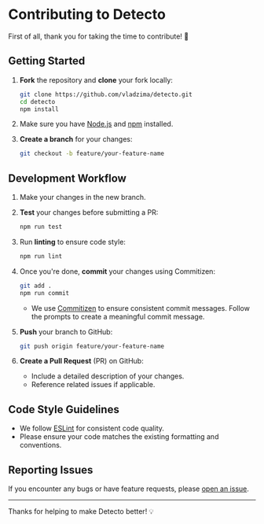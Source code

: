 # Contributing to Detecto

First of all, thank you for taking the time to contribute! 🎉

## Getting Started

1. **Fork** the repository and **clone** your fork locally:
   ```bash
   git clone https://github.com/vladzima/detecto.git
   cd detecto
   npm install
   ```

2. Make sure you have [Node.js](https://nodejs.org/en/) and [npm](https://www.npmjs.com/get-npm) installed.

3. **Create a branch** for your changes:
   ```bash
   git checkout -b feature/your-feature-name
   ```

## Development Workflow

1. Make your changes in the new branch.
2. **Test** your changes before submitting a PR:
   ```bash
   npm run test
   ```
3. Run **linting** to ensure code style:
   ```bash
   npm run lint
   ```

4. Once you're done, **commit** your changes using Commitizen:
   ```bash
   git add .
   npm run commit
   ```
   - We use [Commitizen](https://github.com/commitizen/cz-cli) to ensure consistent commit messages. Follow the prompts to create a meaningful commit message.

5. **Push** your branch to GitHub:
   ```bash
   git push origin feature/your-feature-name
   ```

6. **Create a Pull Request** (PR) on GitHub:
   - Include a detailed description of your changes.
   - Reference related issues if applicable.

## Code Style Guidelines

- We follow [ESLint](https://eslint.org/) for consistent code quality.
- Please ensure your code matches the existing formatting and conventions.

## Reporting Issues

If you encounter any bugs or have feature requests, please [open an issue](https://github.com/YOUR_USERNAME/detecto/issues).

---

Thanks for helping to make Detecto better! 💡
